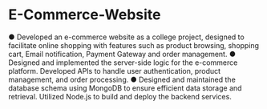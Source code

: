 # E-Commerce-Website

 ● Developed an e-commerce website as a college project, designed to facilitate online shopping with features
 such as product browsing, shopping cart, Email notification, Payment Gateway and order management.
 ● Designed and implemented the server-side logic for the e-commerce platform. Developed APIs to handle
 user authentication, product management, and order processing.
 ● Designed and maintained the database schema using MongoDB to ensure efficient data storage and
 retrieval. Utilized Node.js to build and deploy the backend services.

